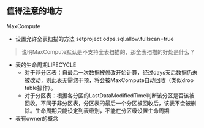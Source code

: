 ## 值得注意的地方

MaxCompute
- 设置允许全表扫描的方法 setproject odps.sql.allow.fullscan=true
> 说明MaxCompute默认是不支持全表扫描的，那全表扫描的好处是什么？
- 表的生命周期LIFECYCLE
    - 对于非分区表：自最后一次数据被修改开始计算，经过days天后数据仍未被改动，则此表无需您干预，将会被MaxCompute自动回收（类似drop table操作）。
    - 对于分区表：根据各分区的LastDataModifiedTime判断该分区是否该被回收。不同于非分区表，分区表的最后一个分区被回收后，该表不会被删除。生命周期只能设定到表级别，不能在分区级设置生命周期
- 表有owner的概念

